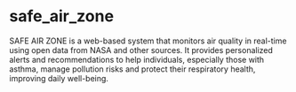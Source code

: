 # safe_air_zone
SAFE AIR ZONE is a web-based system that monitors air quality in real-time using open data from NASA and other sources. It provides personalized alerts and recommendations to help individuals, especially those with asthma, manage pollution risks and protect their respiratory health, improving daily well-being.
